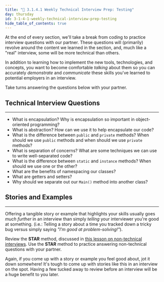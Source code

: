 ```yaml
---
title: "📓 3.1.4.1 Weekly Technical Interview Prep: Testing"
day: thursday
id: 3-1-4-1-weekly-technical-interview-prep-testing
hide_table_of_contents: true
---
```


At the end of every section, we'll take a break from coding to practice interview questions with our partner. These questions will (primarily) revolve around the content we learned in the section, and, much like a "real" interview, some will be more technical than others.

In addition to learning how to implement the new tools, technologies, and concepts, you want to become comfortable _talking_ about them so you can accurately _demonstrate_ and _communicate_ these skills you've learned to potential employers in an interview.

Take turns answering the questions below with your partner.

## Technical Interview Questions
---

* What is encapsulation? Why is encapsulation so important in object-oriented programming?
* What is abstraction? How can we use it to help encapsulate our code?
* What is the difference between `public` and `private` methods? When should we use `public` methods and when should we use `private` methods?
* What is separation of concerns? What are some techniques we can use to write well-separated code?
* What is the difference between `static` and `instance` methods? When should we use one or the other?
* What are the benefits of namespacing our classes?
* What are getters and setters?
* Why should we separate out our `Main()` method into another class?

## Stories and Examples
---

Offering a tangible story or example that highlights your skills usually goes _much further_ in an interview than simply _telling_ your interviewer you're good at something. (i.e.: Telling a story about a time you tracked down a tricky bug versus simply saying _"I'm good at problem-solving!"_).

Review the **STAR** method, discussed in [this lesson on non-technical interviews](https://old.learnhowtoprogram.com/internship-and-job-search/preparing-for-job-interviews/non-technical-interview). Use the **STAR** method to practice answering non-technical questions with your partner.

Again, if you come up with a story or example you feel good about, jot it down somewhere! It's tough to come up with stories like this in an interview on the spot. Having a few tucked away to review before an interview will be a huge benefit to you later.
